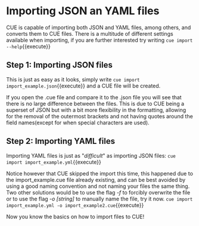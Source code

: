 # Importing JSON an YAML files

CUE is capable of importing both JSON and YAML files, among others, and converts them to CUE files. 
There is a multitude of different settings available when importing, if you are further interested try writing `cue import --help`{{execute}}

## Step 1: Importing JSON files

This is just as easy as it looks, simply write `cue import import_example.json`{{execute}} and a CUE file will be created.

If you open the .cue file and compare it to the .json file you will see that there is no large difference between the files. This is due to CUE being a superset of JSON but with a bit more flexibility in the formatting, allowing for the removal of the outermost brackets and not having quotes around the field names(except for when special characters are used).

## Step 2: Importing YAML files

Importing YAML files is just as "_difficult_" as importing JSON files: `cue import import_example.yml`{{execute}}

Notice however that CUE skipped the import this time, this happened due to the import\_example.cue file already existing, and can be best avoided by using a good naming convention and not naming your files the same thing. Two other solutions would be to use the flag _-f_ to forcibly overwrite the file or to use the flag _-o \[string\]_ to manually name the file, try it now. `cue import import_example.yml -o import_example2.cue`{{execute}}



Now you know the basics on how to import files to CUE!
